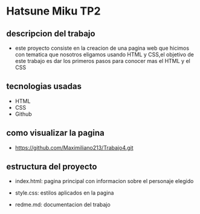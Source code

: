 # Hatsune Miku TP2

## descripcion del trabajo 
- este proyecto consiste en la creacion de una pagina web que hicimos con tematica que nosotros eligamos usando HTML y CSS,el objetivo de este trabajo es dar los primeros pasos para conocer mas el HTML y el CSS 

## tecnologias usadas
- HTML
- CSS
- Github

## como visualizar la pagina
- https://github.com/Maximiliano213/Trabajo4.git

## estructura del proyecto
- index.html: pagina principal con informacion sobre el personaje elegido
- style.css: estilos aplicados en la pagina

- redme.md: documentacion del trabajo 
